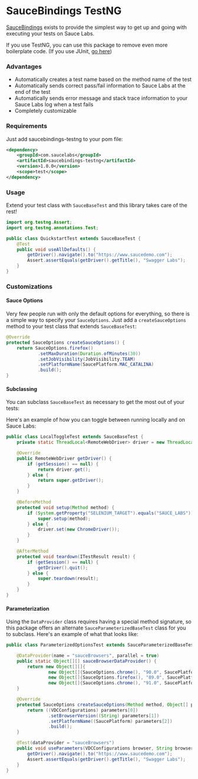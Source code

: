 # SauceBindings TestNG

[SauceBindings](https://opensource.saucelabs.com/sauce_bindings/) exists to provide the simplest way to get up and
going with executing your tests on Sauce Labs. 

If you use TestNG, you can use this package to remove even more boilerplate code.
(If you use JUnit, [go here](https://github.com/saucelabs/sauce_bindings/tree/main/java/junit4))

### Advantages

* Automatically creates a test name based on the method name of the test
* Automatically sends correct pass/fail information to Sauce Labs at the end of the test
* Automatically sends error message and stack trace information to your Sauce Labs log when a test fails
* Completely customizable

### Requirements
Just add saucebindings-testng to your pom file:

```xml
<dependency>
    <groupId>com.saucelabs</groupId>
    <artifactId>saucebindings-testng</artifactId>
    <version>1.0.0</version>
    <scope>test</scope>
</dependency>
```

### Usage
Extend your test class with `SauceBaseTest` and this library takes care of the rest!
```java
import org.testng.Assert;
import org.testng.annotations.Test;

public class QuickstartTest extends SauceBaseTest {
    @Test
    public void useAllDefaults() {
        getDriver().navigate().to("https://www.saucedemo.com");
        Assert.assertEquals(getDriver().getTitle(), "Swagger Labs");
    }
}
```

### Customizations

#### Sauce Options
Very few people run with only the default options for everything, so there is a simple way
to specify your `SauceOptions`. Just add a `createSauceOptions` method to your test class that
extends `SauceBaseTest`:
```java
@Override
protected SauceOptions createSauceOptions() {
    return SauceOptions.firefox()
            .setMaxDuration(Duration.ofMinutes(30))
            .setJobVisibility(JobVisibility.TEAM)
            .setPlatformName(SaucePlatform.MAC_CATALINA)
            .build();
}
```

#### Subclassing
You can subclass `SauceBaseTest` as necessary to get the most out of your tests:

Here's an example of how you can toggle between running locally and on Sauce Labs:
```java
public class LocalToggleTest extends SauceBaseTest {
    private static ThreadLocal<RemoteWebDriver> driver = new ThreadLocal<>();

    @Override
    public RemoteWebDriver getDriver() {
        if (getSession() == null) {
            return driver.get();
        } else {
            return super.getDriver();
        }
    }

    @BeforeMethod
    protected void setup(Method method) {
        if (System.getProperty("SELENIUM_TARGET").equals("SAUCE_LABS")) {
            super.setup(method);
        } else {
            driver.set(new ChromeDriver());
        }
    }

    @AfterMethod
    protected void teardown(ITestResult result) {
        if (getSession() == null) {
            getDriver().quit();
        } else {
            super.teardown(result);
        }
    }
}
```

#### Parameterization
Using the `DataProvider` class requires having a special method signature, so this package offers an alternate
`SauceParameterizedBaseTest` class for you to subclass. Here's an example of what that looks like:

```java
public class ParameterizedOptionsTest extends SauceParameterizedBaseTest {

    @DataProvider(name = "sauceBrowsers", parallel = true)
    public static Object[][] sauceBrowserDataProvider() {
        return new Object[][]{
                new Object[]{SauceOptions.chrome(), "90.0", SaucePlatform.MAC_BIG_SUR},
                new Object[]{SauceOptions.firefox(), "89.0", SaucePlatform.MAC_BIG_SUR},
                new Object[]{SauceOptions.chrome(), "91.0", SaucePlatform.WINDOWS_10}};
    }

    @Override
    protected SauceOptions createSauceOptions(Method method, Object[] parameters) {
        return ((VDCConfigurations) parameters[0])
                .setBrowserVersion((String) parameters[1])
                .setPlatformName((SaucePlatform) parameters[2])
                .build();
    }

    @Test(dataProvider = "sauceBrowsers")
    public void useParameters(VDCConfigurations browser, String browserVersion, SaucePlatform saucePlatform) {
        getDriver().navigate().to("https://www.saucedemo.com");
        Assert.assertEquals(getDriver().getTitle(), "Swagger Labs");
    }
}
```